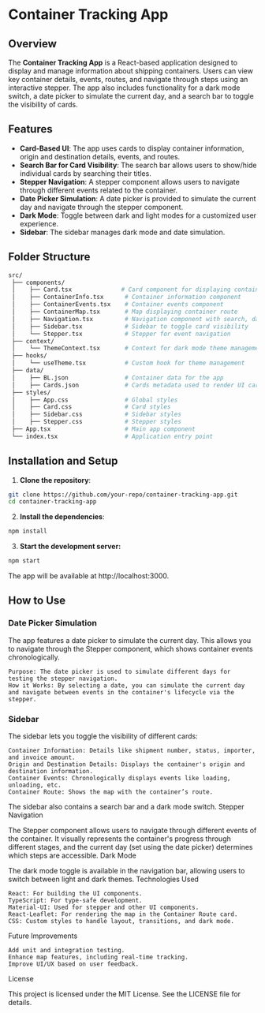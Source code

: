 # Container Tracking App

## Overview

The **Container Tracking App** is a React-based application designed to display and manage information about shipping containers. Users can view key container details, events, routes, and navigate through steps using an interactive stepper. The app also includes functionality for a dark mode switch, a date picker to simulate the current day, and a search bar to toggle the visibility of cards.

## Features

- **Card-Based UI**: The app uses cards to display container information, origin and destination details, events, and routes.
- **Search Bar for Card Visibility**: The search bar allows users to show/hide individual cards by searching their titles.
- **Stepper Navigation**: A stepper component allows users to navigate through different events related to the container.
- **Date Picker Simulation**: A date picker is provided to simulate the current day and navigate through the stepper component.
- **Dark Mode**: Toggle between dark and light modes for a customized user experience.
- **Sidebar**: The sidebar manages dark mode and date simulation.

## Folder Structure

```bash
src/
 ├── components/
 │    ├── Card.tsx              # Card component for displaying container information
 │    ├── ContainerInfo.tsx      # Container information component
 │    ├── ContainerEvents.tsx    # Container events component
 │    ├── ContainerMap.tsx       # Map displaying container route
 │    ├── Navigation.tsx         # Navigation component with search, dark mode, and date picker
 │    ├── Sidebar.tsx            # Sidebar to toggle card visibility
 │    └── Stepper.tsx            # Stepper for event navigation
 ├── context/
 │    └── ThemeContext.tsx       # Context for dark mode theme management
 ├── hooks/
 │    └── useTheme.tsx           # Custom hook for theme management
 ├── data/
 │    ├── BL.json                # Container data for the app
 │    ├── Cards.json             # Cards metadata used to render UI cards
 ├── styles/
 │    ├── App.css                # Global styles
 │    ├── Card.css               # Card styles
 │    ├── Sidebar.css            # Sidebar styles
 │    ├── Stepper.css            # Stepper styles
 ├── App.tsx                     # Main app component
 └── index.tsx                   # Application entry point
```

## Installation and Setup

1. **Clone the repository**:
```bash
git clone https://github.com/your-repo/container-tracking-app.git
cd container-tracking-app
```

2. **Install the dependencies**:

```bash
npm install
```

3. **Start the development server:**

```bash
npm start
```

The app will be available at http://localhost:3000.

## How to Use
### Date Picker Simulation

The app features a date picker to simulate the current day. This allows you to navigate through the Stepper component, which shows container events chronologically.

    Purpose: The date picker is used to simulate different days for testing the stepper navigation.
    How it Works: By selecting a date, you can simulate the current day and navigate between events in the container's lifecycle via the stepper.

### Sidebar

The sidebar lets you toggle the visibility of different cards:

    Container Information: Details like shipment number, status, importer, and invoice amount.
    Origin and Destination Details: Displays the container's origin and destination information.
    Container Events: Chronologically displays events like loading, unloading, etc.
    Container Route: Shows the map with the container’s route.

The sidebar also contains a search bar and a dark mode switch.
Stepper Navigation

The Stepper component allows users to navigate through different events of the container. It visually represents the container's progress through different stages, and the current day (set using the date picker) determines which steps are accessible.
Dark Mode

The dark mode toggle is available in the navigation bar, allowing users to switch between light and dark themes.
Technologies Used

    React: For building the UI components.
    TypeScript: For type-safe development.
    Material-UI: Used for stepper and other UI components.
    React-Leaflet: For rendering the map in the Container Route card.
    CSS: Custom styles to handle layout, transitions, and dark mode.

Future Improvements

    Add unit and integration testing.
    Enhance map features, including real-time tracking.
    Improve UI/UX based on user feedback.

License

This project is licensed under the MIT License. See the LICENSE file for details.
